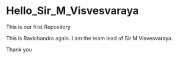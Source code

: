 # Hello_Sir_M_Visvesvaraya
This is our first Repository

This is Ravichandra again. I am the team lead of Sir M Visvesvaraya.



Thank you

